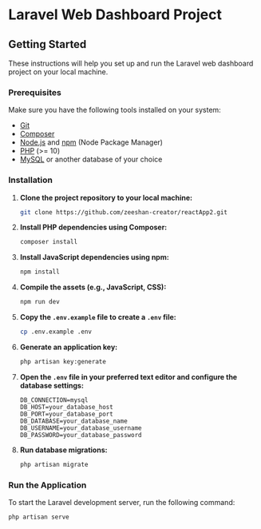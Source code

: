 # Laravel Web Dashboard Project

## Getting Started

These instructions will help you set up and run the Laravel web dashboard project on your local machine.

### Prerequisites

Make sure you have the following tools installed on your system:

- [Git](https://git-scm.com/)
- [Composer](https://getcomposer.org/)
- [Node.js](https://nodejs.org/) and [npm](https://www.npmjs.com/) (Node Package Manager)
- [PHP](https://www.php.net/) (>= 10)
- [MySQL](https://www.mysql.com/) or another database of your choice

### Installation

1. **Clone the project repository to your local machine:**

    ```bash
    git clone https://github.com/zeeshan-creator/reactApp2.git
    ```

2. **Install PHP dependencies using Composer:**

    ```bash
    composer install
    ```

3. **Install JavaScript dependencies using npm:**

    ```bash
    npm install
    ```

4. **Compile the assets (e.g., JavaScript, CSS):**

    ```bash
    npm run dev
    ```

5. **Copy the `.env.example` file to create a `.env` file:**

    ```bash
    cp .env.example .env
    ```

6. **Generate an application key:**

    ```bash
    php artisan key:generate
    ```

7. **Open the `.env` file in your preferred text editor and configure the database settings:**

    ```
    DB_CONNECTION=mysql
    DB_HOST=your_database_host
    DB_PORT=your_database_port
    DB_DATABASE=your_database_name
    DB_USERNAME=your_database_username
    DB_PASSWORD=your_database_password
    ```

8. **Run database migrations:**

    ```bash
    php artisan migrate
    ```

### Run the Application

To start the Laravel development server, run the following command:

```bash
php artisan serve
